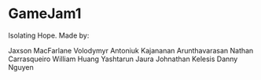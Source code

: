 # GameJam1
Isolating Hope.
Made by:

Jaxson MacFarlane
Volodymyr Antoniuk
Kajananan Arunthavarasan
Nathan Carrasqueiro
William Huang
Yashtarun Jaura
Johnathan Kelesis
Danny Nguyen
